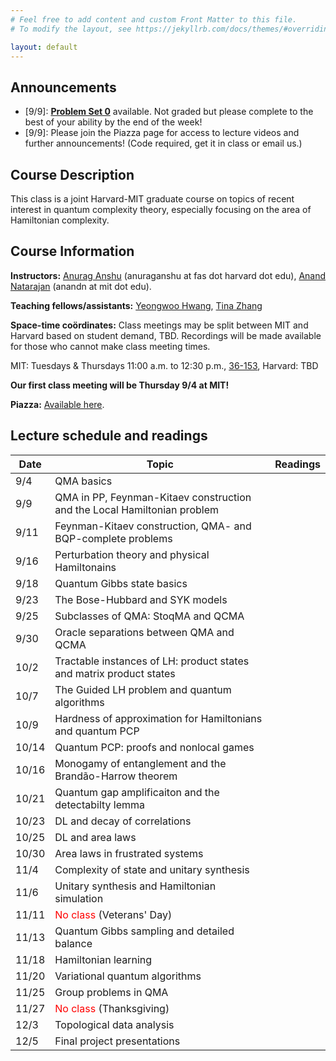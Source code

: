 ```yaml
---
# Feel free to add content and custom Front Matter to this file.
# To modify the layout, see https://jekyllrb.com/docs/themes/#overriding-theme-defaults

layout: default
---
```

## Announcements

- \[9/9\]: **[Problem Set 0](psets/ps0.pdf)** available. Not graded but please complete to the best of your ability by the end of the week!
- \[9/9\]: Please join the Piazza page for access to lecture videos and further announcements! (Code required, get it in class or email us.)

## Course Description
This class is a joint Harvard-MIT graduate course on topics of recent interest in quantum complexity theory, especially focusing on the area of Hamiltonian complexity.

## Course Information
**Instructors:** [Anurag Anshu](https://anuraganshu.seas.harvard.edu/) (anuraganshu at fas dot harvard dot edu), [Anand Natarajan](https://www.mit.edu/~anandn/) (anandn at mit dot edu).

**Teaching fellows/assistants:** [Yeongwoo Hwang](https://hwangy.github.io/), [Tina Zhang](https://tuneful-triangulist.github.io/website/)

**Space-time coördinates:** Class meetings may be split between MIT and Harvard based on student demand, TBD. Recordings will be made available for those who cannot make class meeting times.

MIT: Tuesdays & Thursdays 11:00 a.m. to 12:30 p.m., [36-153](https://whereis.mit.edu/?go=36), Harvard: TBD

**Our first class meeting will be Thursday 9/4 at MIT!**

**Piazza:** [Available here](https://piazza.com/class/met04rvtui93re/). 

## Lecture schedule and readings

| Date | Topic | Readings|
| --- | --- | --- |
| 9/4 | QMA basics |  |
| 9/9 | QMA in PP, Feynman-Kitaev construction and the Local Hamiltonian problem | |
| 9/11 | Feynman-Kitaev construction, QMA- and BQP-complete problems |  |
| 9/16 | Perturbation theory and physical Hamiltonains | |
| 9/18 | Quantum Gibbs state basics | |
| 9/23 | The Bose-Hubbard and SYK models | |
| 9/25 | Subclasses of QMA: StoqMA and QCMA | |
| 9/30 | Oracle separations between QMA and QCMA | |
| 10/2 | Tractable instances of LH: product states and matrix product states | |
| 10/7 | The Guided LH problem and quantum algorithms | |
| 10/9 | Hardness of approximation for Hamiltonians and quantum PCP | |
| 10/14 | Quantum PCP: proofs and nonlocal games | |
| 10/16 | Monogamy of entanglement and the Brandão-Harrow theorem | |
| 10/21 | Quantum gap amplificaiton and the detectabilty lemma | |
| 10/23 | DL and decay of correlations | |
| 10/25 | DL and area laws | |
| 10/30 | Area laws in frustrated systems | |
| 11/4 | Complexity of state and unitary synthesis | |
| 11/6 | Unitary synthesis and Hamiltonian simulation | |
| 11/11 | <font color="red">No class</font> (Veterans' Day) | |
| 11/13 | Quantum Gibbs sampling and detailed balance | |
| 11/18 | Hamiltonian learning | |
| 11/20 | Variational quantum algorithms | |
| 11/25 | Group problems in QMA | |
| 11/27 | <font color="red">No class</font> (Thanksgiving) | |
| 12/3 | Topological data analysis | |
| 12/5 | Final project presentations | |